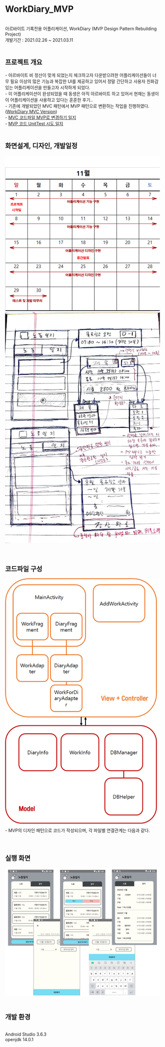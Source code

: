 # WorkDiary_MVP
<br>아르바이트 기록전용 어플리케이션, WorkDiary (MVP Design Pattern Rebuilding Project)
<br>개발기간 : 2021.02.26 ~ 2021.03.11
<br><br>
<h2>프로젝트 개요</h2>
- 아르바이트 비 정산이 맞게 되었는지 체크하고자 다운받으려한 어플리케이션들이 너무 필요 이상의 많은 기능과 복잡한 UI를 제공하고 있어서 정말 간단하고 사용자 친화감있는 어플리케이션을 만들고자 시작하게 되었다.<br>
- 이 어플리케이션이 완성되었을 때 동생은 아직 아르바이트 하고 있어서 현재는 동생이 이 어플리케이션을 사용하고 있다는 훈훈한 후기..<br>
- 기존에 개발되었던 MVC 패턴에서 MVP 패턴으로 변환하는 작업을 진행하였다. (<a href="https://github.com/JeonK1/WorkDiary">WorkDiary MVC Version</a>)<br>
- <a href="https://blog.naver.com/ponson1017/222264739296">MVC 코드파일 MVP로 변경하기 일지</a><br>
- <a href="https://blog.naver.com/ponson1017/222273070284">MVP 코드 UnitTest 시도 일지</a>
<br><br>
<h2>화면설계, 디자인, 개발일정</h2>
<img src="/readme_img/1.png" width=600 />
<img src="/readme_img/2.png" width=600 />
<br>
<br><br>
<h2>코드파일 구성</h2>
<img src="/readme_img/4.png" width=600 />
- MVP의 디자인 패턴으로 코드가 작성되으며, 각 파일별 연결관계는 다음과 같다.
<br>
<br><br>
<h2>실행 화면</h2>
<img src="/readme_img/3.png" width=800 />
<br><br>
<h2>개발 환경</h2><br>
Android Studio 3.6.3 <br>
openjdk 14.0.1 <br>